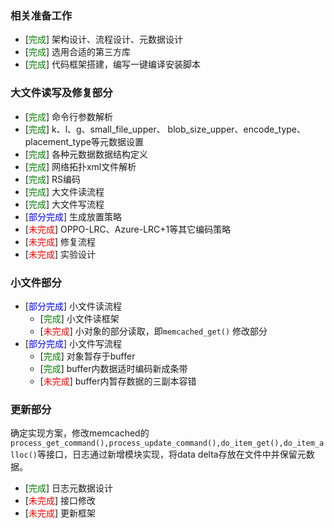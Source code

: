 ### 相关准备工作
* [<font color=green>完成</font>] 架构设计、流程设计、元数据设计
* [<font color=green>完成</font>] 选用合适的第三方库
* [<font color=green>完成</font>] 代码框架搭建，编写一键编译安装脚本

### 大文件读写及修复部分
* [<font color=green>完成</font>] 命令行参数解析
* [<font color=green>完成</font>] k、l、g、small_file_upper、 blob_size_upper、encode_type、placement_type等元数据设置
* [<font color=green>完成</font>] 各种元数据数据结构定义
* [<font color=green>完成</font>] 网络拓扑xml文件解析
* [<font color=green>完成</font>] RS编码
* [<font color=green>完成</font>] 大文件读流程
* [<font color=green>完成</font>] 大文件写流程
* [<font color=blue>部分完成</font>] 生成放置策略
* [<font color=red>未完成</font>] OPPO-LRC、Azure-LRC+1等其它编码策略
* [<font color=red>未完成</font>] 修复流程
* [<font color=red>未完成</font>] 实验设计



### 小文件部分
* [<font color=blue>部分完成</font>] 小文件读流程
  * [<font color=green>完成</font>] 小文件读框架
  * [<font color=red>未完成</font>] 小对象的部分读取，即`memcached_get()` 修改部分
* [<font color=blue>部分完成</font>] 小文件写流程
  * [<font color=green>完成</font>] 对象暂存于buffer
  * [<font color=green>完成</font>] buffer内数据适时编码新成条带
  * [<font color=red>未完成</font>] buffer内暂存数据的三副本容错
  
### 更新部分
确定实现方案，修改memcached的``process_get_command(),process_update_command(),do_item_get(),do_item_alloc()``等接口，日志通过新增模块实现，将data delta存放在文件中并保留元数据。

* [<font color=green>完成</font>] 日志元数据设计 
* [<font color=red>未完成</font>] 接口修改
* [<font color=red>未完成</font>] 更新框架




